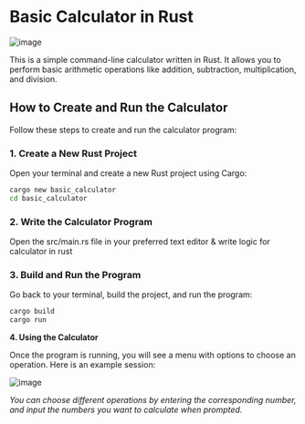# Basic Calculator in Rust 

![image](https://github.com/anantdubey16/Rust-Calculator/assets/81023294/95f4cf50-a9f9-40db-a5a5-752596115e2c)

This is a simple command-line calculator written in Rust. It allows you to perform basic arithmetic operations like addition, subtraction, multiplication, and division.

## How to Create and Run the Calculator

Follow these steps to create and run the calculator program:

### 1. Create a New Rust Project

Open your terminal and create a new Rust project using Cargo:
```sh
cargo new basic_calculator
cd basic_calculator
```
### 2. Write the Calculator Program

Open the src/main.rs file in your preferred text editor & write logic for calculator in rust

### 3. Build and Run the Program

Go back to your terminal, build the project, and run the program:
```sh
cargo build
cargo run
```

**4. Using the Calculator**

Once the program is running, you will see a menu with options to choose an operation. Here is an example session:

![image](https://github.com/anantdubey16/Rust-Calculator/assets/81023294/ba7fcd75-e8ea-4693-8bbb-1252ff00d14d)

*You can choose different operations by entering the corresponding number, and input the numbers you want to calculate when prompted.*

